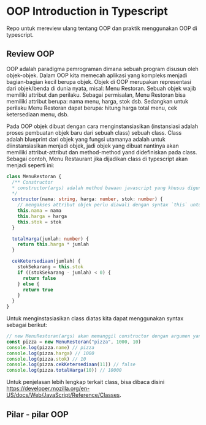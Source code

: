 # OOP Introduction in Typescript
Repo untuk mereview ulang tentang OOP dan praktik menggunakan OOP di typescript.

## Review OOP
OOP adalah paradigma pemrograman dimana sebuah program disusun oleh objek-objek. Dalam OOP kita memecah aplikasi yang kompleks menjadi bagian-bagian kecil berupa objek. Objek di OOP merupakan representasi dari objek/benda di dunia nyata, misal: Menu Restoran. Sebuah objek wajib memiliki attribut dan perilaku. Sebagai permisalan, Menu Restoran bisa memiliki attribut berupa: nama menu, harga, stok dsb. Sedangkan untuk perilaku Menu Restoran dapat berupa: hitung harga total menu, cek ketersediaan menu, dsb. 

Pada OOP objek dibuat dengan cara menginstansiasikan (instansiasi adalah proses pembuatan objek baru dari sebuah class) sebuah class. Class adalah blueprint dari objek yang fungsi utamanya adalah untuk diinstansiasikan menjadi objek, jadi objek yang dibuat nantinya akan memiliki attribut-attribut dan method-method yand didefiniskan pada class. Sebagai contoh, Menu Restaurant jika dijadikan class di typescript akan menjadi seperti ini:

```typescript
class MenuRestoran {
  /** Constructor
  * constructor(args) adalah method bawaan javascript yang khusus digunakan untuk menginisialisasi sebuah objek dengan nilai-nilai argumen yang kita berikan pada constructor
  */
  contructor(nama: string, harga: number, stok: number) {
    // mengakses attribut objek perlu diawali dengan syntax `this` untuk menunjukkan variabel yang akan kita akses merupakan attribut objek
    this.nama = nama
    this.harga = harga
    this.stok = stok
  }

  totalHarga(jumlah: number) {
    return this.harga * jumlah
  }

  cekKetersediaan(jumlah) {
    stokSekarang = this.stok
    if ((stokSekarang - jumlah) < 0) {
      return false
    } else {
      return true
    }
  }  
}
```
Untuk menginstasiasikan class diatas kita dapat menggunakan syntax sebagai berikut: 
```typescript
// new MenuRestoran(args) akan memanggil constructor dengan argumen yang diberikan
const pizza = new MenuRestoran("pizza", 1000, 10)
console.log(pizza.name) // pizza
console.log(pizza.harga) // 1000
console.log(pizza.stok) // 10
console.log(pizza.cekKetersediaan(11)) // false
console.log(pizza.totalHarga(10)) // 10000
```
Untuk penjelasan lebih lengkap terkait class, bisa dibaca disini https://developer.mozilla.org/en-US/docs/Web/JavaScript/Reference/Classes.

## Pilar - pilar OOP
